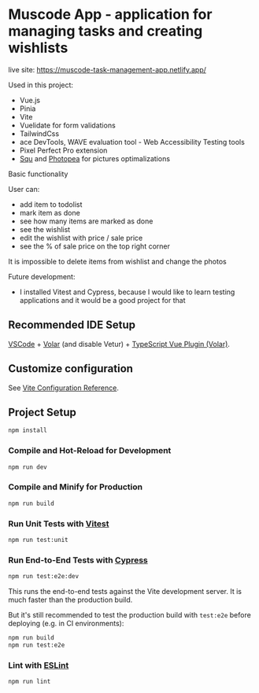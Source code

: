 # Muscode App - application for managing tasks and creating wishlists

live site: https://muscode-task-management-app.netlify.app/

Used in this project:

- Vue.js
- Pinia
- Vite
- Vuelidate for form validations
- TailwindCss
- ace DevTools, WAVE evaluation tool - Web Accessibility Testing tools
- Pixel Perfect Pro extension
- [Squ](https://squoosh.app/editor) and [Photopea](https://www.photopea.com/) for pictures optimalizations

Basic functionality

User can: 
- add item to todolist 
- mark item as done 
- see how many items are marked as done
- see the wishlist 
- edit the wishlist with price / sale price
- see the % of sale price on the top right corner 

It is impossible to delete items from wishlist and change the photos

Future development:

- I installed Vitest and Cypress, because I would like to learn testing applications and it would be a good project for that

## Recommended IDE Setup

[VSCode](https://code.visualstudio.com/) + [Volar](https://marketplace.visualstudio.com/items?itemName=Vue.volar) (and disable Vetur) + [TypeScript Vue Plugin (Volar)](https://marketplace.visualstudio.com/items?itemName=Vue.vscode-typescript-vue-plugin).

## Customize configuration

See [Vite Configuration Reference](https://vitejs.dev/config/).

## Project Setup

```sh
npm install
```

### Compile and Hot-Reload for Development

```sh
npm run dev
```

### Compile and Minify for Production

```sh
npm run build
```

### Run Unit Tests with [Vitest](https://vitest.dev/)

```sh
npm run test:unit
```

### Run End-to-End Tests with [Cypress](https://www.cypress.io/)

```sh
npm run test:e2e:dev
```

This runs the end-to-end tests against the Vite development server.
It is much faster than the production build.

But it's still recommended to test the production build with `test:e2e` before deploying (e.g. in CI environments):

```sh
npm run build
npm run test:e2e
```

### Lint with [ESLint](https://eslint.org/)

```sh
npm run lint
```
